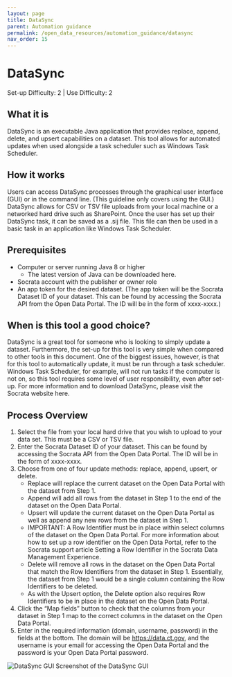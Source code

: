 ```yaml
---
layout: page
title: DataSync
parent: Automation guidance
permalink: /open_data_resources/automation_guidance/datasync
nav_order: 15
---
```


# DataSync 
Set-up Difficulty: 2 | Use Difficulty: 2 
 
## What it is 
DataSync is an executable Java application that provides replace, append, delete, and upsert capabilities on a dataset. This tool allows for automated updates when used alongside a task scheduler such as Windows Task Scheduler.  
 
## How it works 
Users can access DataSync processes through the graphical user interface (GUI) or in the command line. (This guideline only covers using the GUI.) DataSync allows for CSV or TSV file uploads from your local machine or a networked hard drive such as SharePoint. Once the user has set up their DataSync task, it can be saved as a .sij file. This file can then be used in a basic task in an application like Windows Task Scheduler.  
 
## Prerequisites 
* Computer or server running Java 8 or higher 
	* The latest version of Java can be downloaded here.
* Socrata account with the publisher or owner role 
* An app token for the desired dataset. (The app token will be the Socrata Dataset ID of your dataset. This can be found by accessing the Socrata API from the Open Data Portal. The ID will be in the form of xxxx-xxxx.) 
 
## When is this tool a good choice? 
DataSync is a great tool for someone who is looking to simply update a dataset. Furthermore, the set-up for this tool is very simple when compared to other tools in this document. One of the biggest issues, however, is that for this tool to automatically update, it must be run through a task scheduler. Windows Task Scheduler, for example, will not run tasks if the computer is not on, so this tool requires some level of user responsibility, even after set-up. For more information and to download DataSync, please visit the Socrata website here.

## Process Overview  
1.	Select the file from your local hard drive that you wish to upload to your data set. This must be a CSV or TSV file.  
2.	Enter the Socrata Dataset ID of your dataset. This can be found by accessing the Socrata API from the Open Data Portal. The ID will be in the form of xxxx-xxxx.  
3.	Choose from one of four update methods: replace, append, upsert, or delete.  
	* Replace will replace the current dataset on the Open Data Portal with the dataset from Step 1. 
	* Append will add all rows from the dataset in Step 1 to the end of the dataset on the Open Data Portal. 
	* Upsert will update the current dataset on the Open Data Portal as well as append any new rows from the dataset in Step 1. 
	* IMPORTANT: A Row Identifier must be in place within select columns of the dataset on the Open Data Portal. For more information about how to set up a row identifier on the Open Data Portal, refer to the Socrata support article Setting a Row Identifier in the Socrata Data Management Experience. 
	* Delete will remove all rows in the dataset on the Open Data Portal that match the Row Identifiers from the dataset in Step 1. Essentially, the dataset from Step 1 would be a single column containing the Row Identifiers to be deleted. 
	* As with the Upsert option, the Delete option also requires Row Identifiers to be in place in the dataset on the Open Data Portal. 
4.	Click the “Map fields” button to check that the columns from your dataset in Step 1 map to the correct columns in the dataset on the Open Data Portal. 
5.	Enter in the required information (domain, username, password) in the fields at the bottom. The domain will be https://data.ct.gov, and the username is your email for accessing the Open Data Portal and the password is your Open Data Portal password. 

![DataSync GUI](/open-data-handbook/assets/automation_1.png)
Screenshot of the DataSync GUI 
